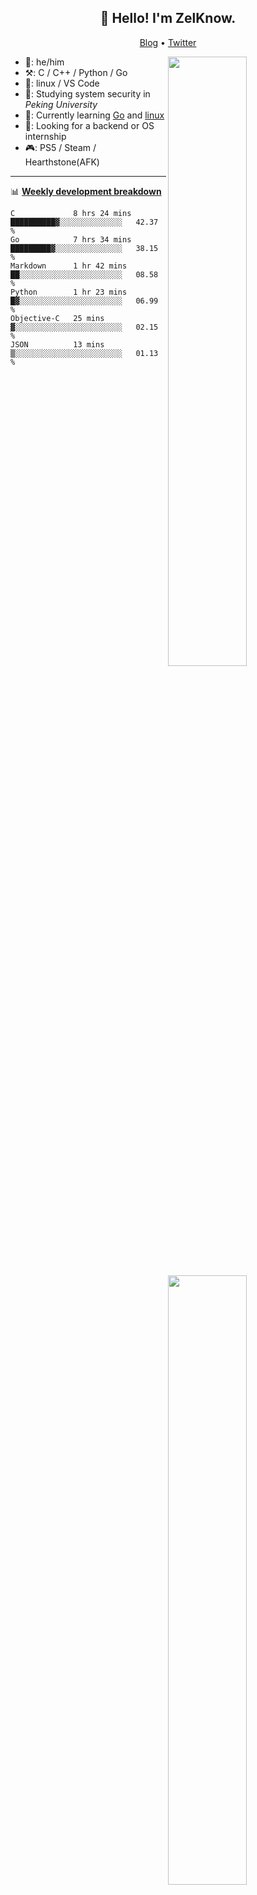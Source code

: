 <!--
**ZelKnow/ZelKnow** is a ✨ _special_ ✨ repository because its `README.md` (this file) appears on your GitHub profile.

Here are some ideas to get you started:

- 🔭 I’m currently working on ...
- 🌱 I’m currently learning ...
- 👯 I’m looking to collaborate on ...
- 🤔 I’m looking for help with ...
- 💬 Ask me about ...
- 📫 How to reach me: ...
- 😄 Pronouns: ...
- ⚡ Fun fact: ...
-->

<h2 align="center">👋 Hello! I'm ZelKnow.</h2>
<p align="center">
  <a href="https://blog.zelknow.com">Blog</a> •
  <a href="https://twitter.com/zelknow">Twitter</a>
</p>

[<img align="right" width="50%" src="https://github-readme-stats.vercel.app/api?username=ZelKnow&theme=dark&show_icons=true">](https://metrics.lecoq.io/zelknow#gh-dark-mode-only)
[<img align="right" width="50%" src="https://github-readme-stats.vercel.app/api?username=ZelKnow&show_icons=true">](https://metrics.lecoq.io/zelknow#gh-light-mode-only)

-   👨: he/him
-   ⚒️: C / C++ / Python / Go
-   🧰: linux / VS Code
-   🏫: Studying system security in *Peking University*
-   📖: Currently learning [Go](https://go.dev/) and [linux](https://www.kernel.org/)
-   🤝: Looking for a backend or OS internship
-   🎮: PS5 / Steam / Hearthstone(AFK)
---

📊 [**Weekly development breakdown**](https://github.com/athul/waka-readme)

<!--START_SECTION:waka-->

```text
C             8 hrs 24 mins   ██████████▓░░░░░░░░░░░░░░   42.37 %
Go            7 hrs 34 mins   █████████▓░░░░░░░░░░░░░░░   38.15 %
Markdown      1 hr 42 mins    ██░░░░░░░░░░░░░░░░░░░░░░░   08.58 %
Python        1 hr 23 mins    █▓░░░░░░░░░░░░░░░░░░░░░░░   06.99 %
Objective-C   25 mins         ▓░░░░░░░░░░░░░░░░░░░░░░░░   02.15 %
JSON          13 mins         ▒░░░░░░░░░░░░░░░░░░░░░░░░   01.13 %
```

<!--END_SECTION:waka-->

